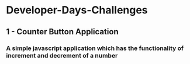 # Developer-Days-Challenges

## 1 - Counter Button Application
### A simple javascript application which has the functionality of increment and decrement of a number
